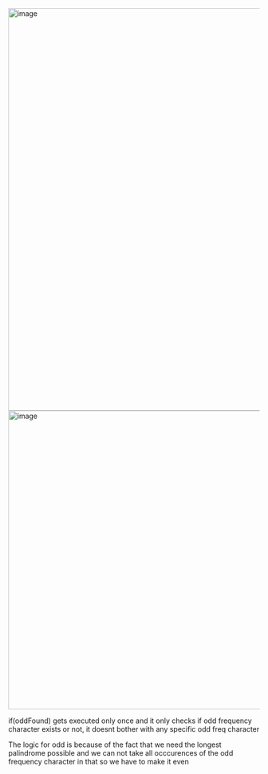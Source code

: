 <img width="807" alt="image" src="https://github.com/user-attachments/assets/788b8fda-4f1b-4f78-adb7-f7bf10dd0449">



<img width="599" alt="image" src="https://github.com/user-attachments/assets/f504ea95-a298-4900-8d10-5d3fb064d471">



if(oddFound) gets executed only once and it only checks if odd frequency character exists or not, it doesnt bother with any specific odd freq character



The logic for odd is because of the fact that we need the longest palindrome possible and we can not take all occcurences of the odd frequency character in that so we have to make it even
